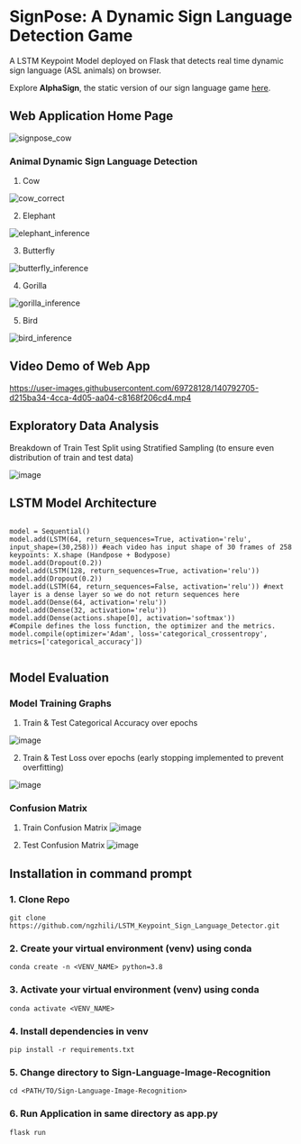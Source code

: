 # SignPose: A Dynamic Sign Language Detection Game
A LSTM Keypoint Model deployed on Flask that detects real time dynamic sign language (ASL animals) on browser.

Explore **AlphaSign**, the static version of our sign language game [here](https://github.com/yappeizhen/AlphaSign).


## Web Application Home Page
![signpose_cow](https://user-images.githubusercontent.com/69728128/140792190-7909b360-1703-4a62-8642-5fd6ab2400c1.JPG)


### Animal Dynamic Sign Language Detection

1. Cow

![cow_correct](https://user-images.githubusercontent.com/69728128/140792079-6e63fb65-9403-46a5-97d7-86bad5e25068.gif)

2. Elephant

![elephant_inference](https://user-images.githubusercontent.com/69728128/140793900-d1846730-643b-4daa-b39c-1d2f967caa22.gif)

3. Butterfly

![butterfly_inference](https://user-images.githubusercontent.com/69728128/140794314-463e5e06-a765-4234-9821-cda51ee477ef.gif)

4. Gorilla

![gorilla_inference](https://user-images.githubusercontent.com/69728128/140794693-b2abdc2e-8bb0-45b2-bf1f-eef7761c9c3a.gif)

5. Bird

![bird_inference](https://user-images.githubusercontent.com/69728128/140794935-ba3cc88c-df70-4e9d-ab90-6c46610b1d30.gif)

## Video Demo of Web App

https://user-images.githubusercontent.com/69728128/140792705-d215ba34-4cca-4d05-aa04-c8168f206cd4.mp4

## Exploratory Data Analysis
Breakdown of Train Test Split using Stratified Sampling (to ensure even distribution of train and test data)

![image](https://github.com/ngzhili/SignPose/blob/47cd40e2e2c0a842177228ab721211993c860188/readme-images/train-test-split.JPG)


## LSTM Model Architecture
```

model = Sequential()
model.add(LSTM(64, return_sequences=True, activation='relu', input_shape=(30,258))) #each video has input shape of 30 frames of 258 keypoints: X.shape (Handpose + Bodypose)
model.add(Dropout(0.2))
model.add(LSTM(128, return_sequences=True, activation='relu'))
model.add(Dropout(0.2))
model.add(LSTM(64, return_sequences=False, activation='relu')) #next layer is a dense layer so we do not return sequences here
model.add(Dense(64, activation='relu'))
model.add(Dense(32, activation='relu'))
model.add(Dense(actions.shape[0], activation='softmax'))
#Compile defines the loss function, the optimizer and the metrics. 
model.compile(optimizer='Adam', loss='categorical_crossentropy', metrics=['categorical_accuracy'])


```

## Model Evaluation

### Model Training Graphs
1. Train & Test Categorical Accuracy over epochs

![image](https://github.com/ngzhili/SignPose/blob/47cd40e2e2c0a842177228ab721211993c860188/readme-images/Model%20Training%20and%20Validation%20Categorical%20Accuracy.jpg)

2. Train & Test Loss over epochs (early stopping implemented to prevent overfitting)

![image](https://github.com/ngzhili/SignPose/blob/47cd40e2e2c0a842177228ab721211993c860188/readme-images/Model%20Training%20and%20Validation%20Loss.jpg)

### Confusion Matrix
1. Train Confusion Matrix
![image](https://github.com/ngzhili/SignPose/blob/47cd40e2e2c0a842177228ab721211993c860188/readme-images/train-confusion-matrix.JPG)

2. Test Confusion Matrix
![image](https://github.com/ngzhili/SignPose/blob/47cd40e2e2c0a842177228ab721211993c860188/readme-images/test-confusion-matrix.JPG)


## Installation in command prompt
### 1. Clone Repo
```
git clone https://github.com/ngzhili/LSTM_Keypoint_Sign_Language_Detector.git
```
### 2. Create your virtual environment (venv) using conda
```
conda create -n <VENV_NAME> python=3.8
```

### 3. Activate your virtual environment (venv) using conda
```
conda activate <VENV_NAME>
```

### 4. Install dependencies in venv
```
pip install -r requirements.txt
```

### 5. Change directory to Sign-Language-Image-Recognition
```
cd <PATH/TO/Sign-Language-Image-Recognition>
```
### 6. Run Application in same directory as app.py
```
flask run
```

